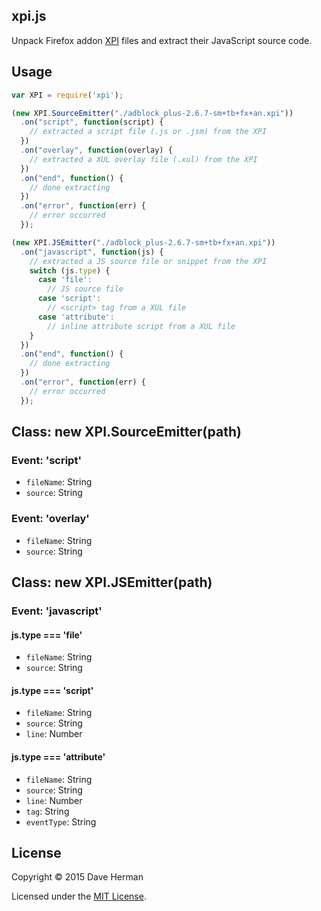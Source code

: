 ## xpi.js

Unpack Firefox addon [XPI](https://developer.mozilla.org/en/Extension_Packaging) files and extract their JavaScript source code.

## Usage

```javascript
var XPI = require('xpi');

(new XPI.SourceEmitter("./adblock_plus-2.6.7-sm+tb+fx+an.xpi"))
  .on("script", function(script) {
    // extracted a script file (.js or .jsm) from the XPI
  })
  .on("overlay", function(overlay) {
    // extracted a XUL overlay file (.xul) from the XPI
  })
  .on("end", function() {
    // done extracting
  })
  .on("error", function(err) {
    // error occurred
  });

(new XPI.JSEmitter("./adblock_plus-2.6.7-sm+tb+fx+an.xpi"))
  .on("javascript", function(js) {
    // extracted a JS source file or snippet from the XPI
    switch (js.type) {
      case 'file':
        // JS source file
      case 'script':
        // <script> tag from a XUL file
      case 'attribute':
        // inline attribute script from a XUL file
    }
  })
  .on("end", function() {
    // done extracting
  })
  .on("error", function(err) {
    // error occurred
  });
```

## Class: new XPI.SourceEmitter(path)

### Event: 'script'

  * `fileName`: String
  * `source`: String

### Event: 'overlay'

  * `fileName`: String
  * `source`: String


## Class: new XPI.JSEmitter(path)

### Event: 'javascript'

#### js.type === 'file'

  * `fileName`: String
  * `source`: String

#### js.type === 'script'

  * `fileName`: String
  * `source`: String
  * `line`: Number

#### js.type === 'attribute'

  * `fileName`: String
  * `source`: String
  * `line`: Number
  * `tag`: String
  * `eventType`: String


## License

Copyright © 2015 Dave Herman

Licensed under the [MIT License](http://mit-license.org).
